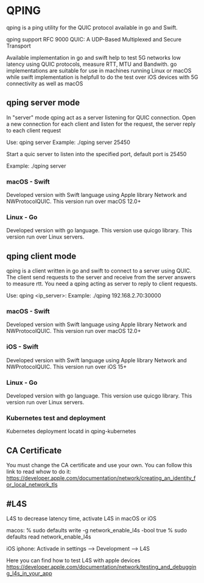 # QPING

qping is a ping utility for the QUIC protocol
available in go and Swift. 

qping support RFC 9000
QUIC: A UDP-Based Multiplexed and Secure Transport

Available implementation in go and swift help to test 5G networks low latency using QUIC protocols, measure RTT, MTU and Bandwith. go implementations are suitable for use in machines running Linux or macOS while swift implementation is helpfull to do the test over iOS devices with 5G connectivity as well as macOS


## qping server mode
In "server" mode qping act as a server listening for QUIC connection. Open a new connection for each client and listen for the request, the server reply to each client request

Use: qping server <port>
Example: ./qping server 25450

Start a quic server to listen into the specified port, default port is 25450

Example: ./qping server

###  macOS - Swift
Developed version with Swift language using Apple library Network and NWProtocolQUIC. This version run over macOS 12.0+   
 
###  Linux - Go
Developed version with go language. This version use quicgo library. This version run over Linux servers.
 

## qping client mode
qping is a client written in go and swift to connect to a server using QUIC. 
The client send requests to the server and receive from the server answers to measure rtt.
You need a qping acting as server to reply to client requests.

Use: qping <ip_server>:<port>
Example: ./qping 192.168.2.70:30000

### macOS - Swift 
Developed version with Swift language using Apple library Network and NWProtocolQUIC. This version run over macOS 12.0+   

### iOS - Swift 
Developed version with Swift language using Apple library Network and NWProtocolQUIC. This version run over iOS 15+  
 
 
###  Linux - Go
Developed version with go language. This version use quicgo library. This version run over Linux servers.
 

###  Kubernetes test and deployment
Kubernetes deployment locatd in qping-kubernetes


## CA Certificate
You must change the CA certificate and use your own. You can follow this link to read whow to do it: https://developer.apple.com/documentation/network/creating_an_identity_for_local_network_tls


## #L4S
L4S
to decrease latency time, activate L4S in macOS or iOS

macos:
% sudo defaults write -g network_enable_l4s -bool true
% sudo defaults read network_enable_l4s 


iOS iphone:
Activade in settings --> Development --> L4S

Here you can find how to test L4S with apple devices
https://developer.apple.com/documentation/network/testing_and_debugging_l4s_in_your_app

